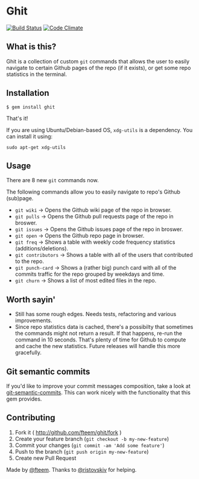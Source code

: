 Ghit
=============
[![Build Status](https://travis-ci.org/fteem/ghit.svg?branch=master)](https://travis-ci.org/fteem/ghit)
[![Code Climate](https://codeclimate.com/github/fteem/ghit/badges/gpa.svg)](https://codeclimate.com/github/fteem/ghit)

## What is this?

Ghit is a collection of custom ```git``` commands that allows the user to easily navigate to
certain Github pages of the repo (if it exists), or get some repo statistics in the terminal.

## Installation

    $ gem install ghit

That's it!

If you are using Ubuntu/Debian-based OS, ```xdg-utils``` is a dependency. You can install it using:

```sudo apt-get xdg-utils```

## Usage

There are 8 new ```git``` commands now.

The following commands allow you to easily navigate to repo's Github (sub)page.

* ```git wiki```    -> Opens the Github wiki page of the repo in browser.
* ```git pulls```   -> Opens the Github pull requests page of the repo in broswer.
* ```git issues```  -> Opens the Github issues page of the repo in broswer.
* ```git open```    -> Opens the Github repo page in browser.
* ```git freq```    -> Shows a table with weekly code frequency statistics (additions/deletions).
* ```git contributors``` -> Shows a table with all of the users that contributed to the repo.
* ```git punch-card``` -> Shows a (rather big) punch card with all of the commits traffic for the repo grouped by weekdays and time.
* ```git churn``` -> Shows a list of most edited files in the repo.

## Worth sayin'
* Still has some rough edges. Needs tests, refactoring and various improvements.
* Since repo statistics data is cached, there's a possibilty that sometimes the commands might not return a result. If that happens, re-run the command in 10 seconds. That's plenty of time for Github to compute and cache the new statistics. Future releases will handle this more gracefully.

## Git semantic commits
If you'd like to improve your commit messages composition, take a look at [git-semantic-commits](https://github.com/fteem/git-semantic-commits). This can work nicely with the functionality that this gem provides.

## Contributing

1. Fork it ( http://github.com/fteem/ghit/fork )
2. Create your feature branch (`git checkout -b my-new-feature`)
3. Commit your changes (`git commit -am 'Add some feature'`)
4. Push to the branch (`git push origin my-new-feature`)
5. Create new Pull Request

Made by [@fteem](http://github.com/fteem). Thanks to [@ristovskiv](http://github.com/ristovskiv) for helping.
